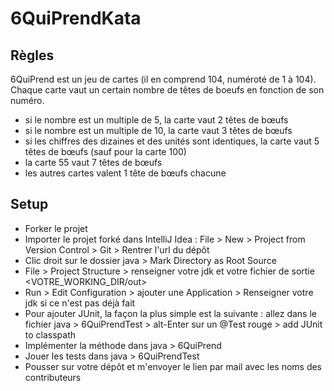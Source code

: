 # 6QuiPrendKata

## Règles
6QuiPrend est un jeu de cartes (il en comprend 104, numéroté de 1 à 104). Chaque carte vaut un certain nombre de têtes de boeufs en fonction de son numéro.
  - si le nombre est un multiple de 5, la carte vaut 2 têtes de bœufs
  - si le nombre est un multiple de 10, la carte vaut 3 têtes de bœufs
  - si les chiffres des dizaines et des unités sont identiques, la carte vaut 5 têtes de bœufs (sauf pour la carte 100)
  - la carte 55 vaut 7 têtes de bœufs
  - les autres cartes valent 1 tête de bœufs chacune
  
## Setup
  - Forker le projet
  - Importer le projet forké dans IntelliJ Idea : File > New > Project from Version Control > Git > Rentrer l'url du dépôt
  - Clic droit sur le dossier java > Mark Directory as Root Source
  - File > Project Structure > renseigner votre jdk et votre fichier de sortie <VOTRE_WORKING_DIR/out>
  - Run > Edit Configuration > ajouter une Application > Renseigner votre jdk si ce n'est pas déjà fait
  - Pour ajouter JUnit, la façon la plus simple est la suivante : allez dans le fichier java > 6QuiPrendTest > alt-Enter sur un @Test rouge > add JUnit to classpath
  - Implémenter la méthode dans java > 6QuiPrend
  - Jouer les tests dans java > 6QuiPrendTest
  - Pousser sur votre dépôt et m'envoyer le lien par mail avec les noms des contributeurs
